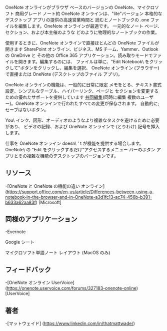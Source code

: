 
OneNote オンラインがブラウザ ベースのバージョンの OneNote、マイクロソフト
商用グレード ノート約 OneNote オンラインは、\"lite\"バージョン
本格的なデスクトップ アプリの提供の高速営業時間と
読むとノートブックの .one ファイルを編集します。OneNote オンラインが最適です。
一元的なノート ページ、セクション、および本主催のような
どのように物理的なノートブックの作業。

使用するときに、OneNote オンラインで直接ほとんどの OneNote ファイルが開きます
SharePoint オンライン、ビジネス、MS チーム、Yammer、Outlook の OneDrive と
その他の Office 365 アプリケーション。読み取りモードでファイルを開きます。編集するのには、
ファイルは単に、\"Edit Notebook\ をクリックして"ボタンをクリックし、編集を選択、
OneNote オンライン (ブラウザー) で直接または OneNote (デスクトップのファイル
アプリ)。

OneNote オンラインの機能は、一般的に日常に限定
メモをとる、テキスト書式設定、シンプルなテーブル、ハイパーリンク、ページと
セクションを変更するための優れたサポートを提供しています
[共同編集](http://icsh.pt/CoAuthoring)(同時に編集
複数のユーザー)。OneNote オンラインで行われたすべての変更が保存されます。
自動的に;セーブはないボタン。

You\ インク、図形、オーディオのようなより複雑なタスクを避けるために必要があり、
ビデオの記録、および OneNote オンラインで (とりわけ) 記号を挿入します。

仕事を OneNote オンライン doesn\ ' t が機能を提供する場合します。
OneNote\ の \"Edit をクリックするだけ"アクセスするメニュー バーのボタン
アプリとその複雑な機能のデスクトップのバージョンです。

リソース
---------

-[OneNote と OneNote の機能の違い
オンライン] (https://support.office.com/en-us/article/Differences-between-using-a-notebook-in-the-browser-and-in-OneNote-a3d1fc13-ac74-456b-b391-b633a62aa83f)
\[Microsoft\]

同様のアプリケーション
--------------------

-Evernote

Google シート

マイクロソフト単語ノート レイアウト (MacOS のみ)

フィードバック
---------

-[OneNote オンライン UserVoice] (https://onenote.uservoice.com/forums/327183-onenote-online)
\[UserVoice\]

著者
---------

-[マットウェイド] (https://www.linkedin.com/in/thatmattwade/)

